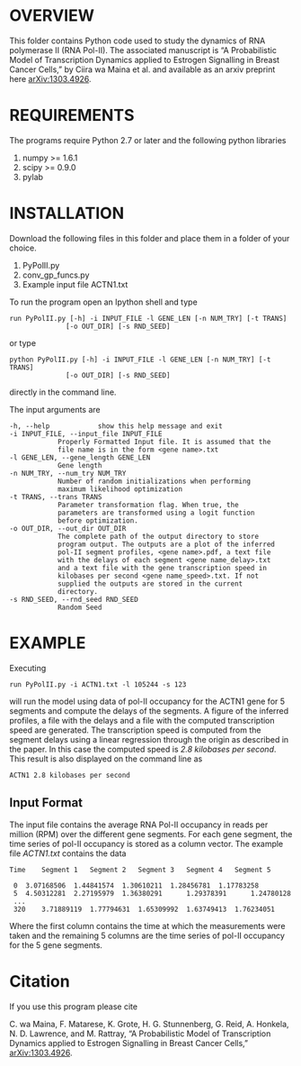 OVERVIEW
========

This folder contains Python code used to study the dynamics of RNA polymerase II (RNA Pol-II). 
The associated manuscript is “A Probabilistic Model of Transcription Dynamics applied to Estrogen Signalling in Breast Cancer Cells,” 
by Ciira wa Maina et al. and available as an arxiv preprint here [arXiv:1303.4926](http://arxiv.org/abs/1303.4926). 


REQUIREMENTS
============
The programs require Python 2.7 or later and the following python libraries

1. numpy >= 1.6.1
2. scipy >= 0.9.0
3. pylab


INSTALLATION
============
Download the following files in this folder and place them in a folder of your choice.

1. PyPolII.py
2. conv_gp_funcs.py
3. Example input file ACTN1.txt


To run the program open an Ipython shell and type

	run PyPolII.py [-h] -i INPUT_FILE -l GENE_LEN [-n NUM_TRY] [-t TRANS]
                  [-o OUT_DIR] [-s RND_SEED]

or type

	python PyPolII.py [-h] -i INPUT_FILE -l GENE_LEN [-n NUM_TRY] [-t TRANS]
                  [-o OUT_DIR] [-s RND_SEED]

directly in the command line.   

The input arguments are

	-h, --help            show this help message and exit
	-i INPUT_FILE, --input_file INPUT_FILE
		        Properly Formatted Input file. It is assumed that the
		        file name is in the form <gene name>.txt
	-l GENE_LEN, --gene_length GENE_LEN
		        Gene length
	-n NUM_TRY, --num_try NUM_TRY
		        Number of random initializations when performing
		        maximum likelihood optimization
	-t TRANS, --trans TRANS
		        Parameter transformation flag. When true, the
		        parameters are transformed using a logit function
		        before optimization.
	-o OUT_DIR, --out_dir OUT_DIR
		        The complete path of the output directory to store
		        program output. The outputs are a plot of the inferred
		        pol-II segment profiles, <gene name>.pdf, a text file
		        with the delays of each segment <gene name_delay>.txt
		        and a text file with the gene transcription speed in
		        kilobases per second <gene name_speed>.txt. If not
		        supplied the outputs are stored in the current
		        directory.
	-s RND_SEED, --rnd_seed RND_SEED
		        Random Seed






EXAMPLE
=======


Executing 

	run PyPolII.py -i ACTN1.txt -l 105244 -s 123

will run the model using data of pol-II occupancy for the ACTN1 gene for 5 segments 
and compute the delays of the segments. A figure of the inferred profiles, a file 
with the delays and a file with the computed transcription speed are generated. The transcription speed is computed from the segment delays using a linear regression through the origin as described in the paper. In this case the computed speed is *2.8 kilobases per second*. This result is also displayed on the command line as 
	
	ACTN1 2.8 kilobases per second



Input Format
------------

The input file contains the average RNA Pol-II occupancy in reads per million (RPM) over the different gene segments.
For each gene segment, the time series of pol-II occupancy is stored as a column vector. The example file *ACTN1.txt* 
contains the data 
	
	Time	Segment 1	Segment 2	Segment 3	Segment 4	Segment 5

	 0	3.07168506	1.44841574	1.30610211	1.28456781	1.17783258
	 5	4.50312281	2.27195979	1.36380291      1.29378391    	1.24780128
	 ...
	 320    3.71889119	1.77794631	1.65309992	1.63749413	1.76234051

Where the first column contains the time at which the measurements were taken and the remaining 5 columns are the time
series of pol-II occupancy for the 5 gene segments.
	 
Citation
========

If you use this program please cite

C. wa Maina, F. Matarese, K. Grote, H. G. Stunnenberg, G. Reid, A. Honkela, N. D. Lawrence, and M. Rattray,
“A Probabilistic Model of Transcription Dynamics applied to Estrogen Signalling in Breast Cancer Cells,”
[arXiv:1303.4926](http://arxiv.org/abs/1303.4926). 




